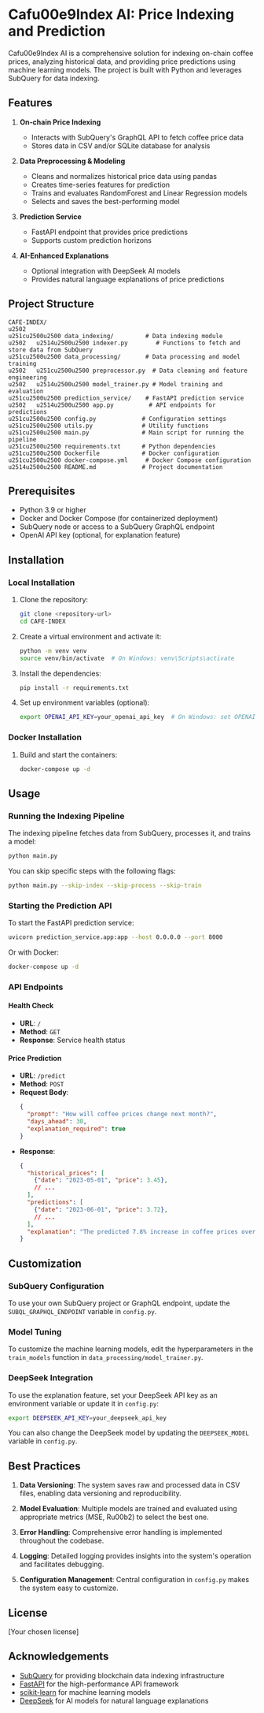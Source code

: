 # Cafu00e9Index AI: Price Indexing and Prediction

Cafu00e9Index AI is a comprehensive solution for indexing on-chain coffee prices, analyzing historical data, and providing price predictions using machine learning models. The project is built with Python and leverages SubQuery for data indexing.

## Features

1. **On-chain Price Indexing**
   - Interacts with SubQuery's GraphQL API to fetch coffee price data
   - Stores data in CSV and/or SQLite database for analysis

2. **Data Preprocessing & Modeling**
   - Cleans and normalizes historical price data using pandas
   - Creates time-series features for prediction
   - Trains and evaluates RandomForest and Linear Regression models
   - Selects and saves the best-performing model

3. **Prediction Service**
   - FastAPI endpoint that provides price predictions
   - Supports custom prediction horizons

4. **AI-Enhanced Explanations**
   - Optional integration with DeepSeek AI models
   - Provides natural language explanations of price predictions

## Project Structure

```
CAFE-INDEX/
u2502
u251cu2500u2500 data_indexing/         # Data indexing module
u2502   u2514u2500u2500 indexer.py        # Functions to fetch and store data from SubQuery
u251cu2500u2500 data_processing/       # Data processing and model training
u2502   u251cu2500u2500 preprocessor.py  # Data cleaning and feature engineering
u2502   u2514u2500u2500 model_trainer.py # Model training and evaluation
u251cu2500u2500 prediction_service/    # FastAPI prediction service
u2502   u2514u2500u2500 app.py          # API endpoints for predictions
u251cu2500u2500 config.py             # Configuration settings
u251cu2500u2500 utils.py              # Utility functions
u251cu2500u2500 main.py               # Main script for running the pipeline
u251cu2500u2500 requirements.txt      # Python dependencies
u251cu2500u2500 Dockerfile            # Docker configuration
u251cu2500u2500 docker-compose.yml     # Docker Compose configuration
u2514u2500u2500 README.md             # Project documentation
```

## Prerequisites

- Python 3.9 or higher
- Docker and Docker Compose (for containerized deployment)
- SubQuery node or access to a SubQuery GraphQL endpoint
- OpenAI API key (optional, for explanation feature)

## Installation

### Local Installation

1. Clone the repository:
   ```bash
   git clone <repository-url>
   cd CAFE-INDEX
   ```

2. Create a virtual environment and activate it:
   ```bash
   python -m venv venv
   source venv/bin/activate  # On Windows: venv\Scripts\activate
   ```

3. Install the dependencies:
   ```bash
   pip install -r requirements.txt
   ```

4. Set up environment variables (optional):
   ```bash
   export OPENAI_API_KEY=your_openai_api_key  # On Windows: set OPENAI_API_KEY=your_openai_api_key
   ```

### Docker Installation

1. Build and start the containers:
   ```bash
   docker-compose up -d
   ```

## Usage

### Running the Indexing Pipeline

The indexing pipeline fetches data from SubQuery, processes it, and trains a model:

```bash
python main.py
```

You can skip specific steps with the following flags:

```bash
python main.py --skip-index --skip-process --skip-train
```

### Starting the Prediction API

To start the FastAPI prediction service:

```bash
uvicorn prediction_service.app:app --host 0.0.0.0 --port 8000
```

Or with Docker:

```bash
docker-compose up -d
```

### API Endpoints

#### Health Check
- **URL**: `/`
- **Method**: `GET`
- **Response**: Service health status

#### Price Prediction
- **URL**: `/predict`
- **Method**: `POST`
- **Request Body**:
  ```json
  {
    "prompt": "How will coffee prices change next month?",
    "days_ahead": 30,
    "explanation_required": true
  }
  ```
- **Response**:
  ```json
  {
    "historical_prices": [
      {"date": "2023-05-01", "price": 3.45},
      // ...
    ],
    "predictions": [
      {"date": "2023-06-01", "price": 3.72},
      // ...
    ],
    "explanation": "The predicted 7.8% increase in coffee prices over the next month likely reflects..."
  }
  ```

## Customization

### SubQuery Configuration

To use your own SubQuery project or GraphQL endpoint, update the `SUBQL_GRAPHQL_ENDPOINT` variable in `config.py`.

### Model Tuning

To customize the machine learning models, edit the hyperparameters in the `train_models` function in `data_processing/model_trainer.py`.

### DeepSeek Integration

To use the explanation feature, set your DeepSeek API key as an environment variable or update it in `config.py`:

```bash
export DEEPSEEK_API_KEY=your_deepseek_api_key
```

You can also change the DeepSeek model by updating the `DEEPSEEK_MODEL` variable in `config.py`.

## Best Practices

1. **Data Versioning**: The system saves raw and processed data in CSV files, enabling data versioning and reproducibility.

2. **Model Evaluation**: Multiple models are trained and evaluated using appropriate metrics (MSE, Ru00b2) to select the best one.

3. **Error Handling**: Comprehensive error handling is implemented throughout the codebase.

4. **Logging**: Detailed logging provides insights into the system's operation and facilitates debugging.

5. **Configuration Management**: Central configuration in `config.py` makes the system easy to customize.

## License

[Your chosen license]

## Acknowledgements

- [SubQuery](https://subquery.network/) for providing blockchain data indexing infrastructure
- [FastAPI](https://fastapi.tiangolo.com/) for the high-performance API framework
- [scikit-learn](https://scikit-learn.org/) for machine learning models
- [DeepSeek](https://deepseek.com/) for AI models for natural language explanations